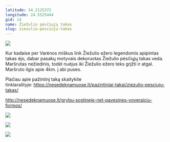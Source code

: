 ```yaml
---
latitude: 54.2125372
longitude: 24.5525444
gid: 14
name: Žiežulio pėsčiųjų takas
slug: ziezulio-pesciuju-takas
---
```

![](https://doc-08-ag-mymaps.googleusercontent.com/untrusted/hostedimage/ihucu48q9m5s1hftel5u85tfdc/e5ddccbooaq2bc0ocge1i3mk0g/1641717000000/-WPmm_dsOCr8C_2Ftfdhs7CzXYdOD0wc/*/6AIsG_vbak7qK0c7CQjoOMJ1UlJUqGig3qu-IDbYiC1NlZ_a2ha_oLPcUpTNsjrZNCFtwUfypnjnnrJN6IG1nFu3POSPWF2nyXsjQyZLV7m97B96FtnJ7HWKmZ1VhlwyL4s81ezoHQM-CeH_q8jSE15m1onXOFu_YEX49cTimG7exoTepMeHFYTpumycQ6o0j?session=0&fife)  
  
Kur kadaise per Varėnos miškus link Žiežulio ežero legendomis apipintas takas ėjo, dabar pasakų motyvais dekoruotas Žiežulio pėsčiųjų takas veda. Maršrutas nežiedinis, todėl nuėjus iki Žiežulio ežero teks grįžti ir atgal. Maršruto ilgis apie 4km. į abi puses.  
  
Plačiau apie pažintinį taką skaitykite tinklaraštyje: https://nesedeknamuose.lt/pazintiniai-takai/ziezulio-pesciuju-takas/  
  
http://nesedeknamuose.lt/grybu-sostineje-net-pavesines-voveraiciu-formos/  
  
![](https://doc-14-ag-mymaps.googleusercontent.com/untrusted/hostedimage/ihucu48q9m5s1hftel5u85tfdc/hasong8obq4ef3ltu247gfbh1s/1641717000000/-WPmm_dsOCr8C_2Ftfdhs7CzXYdOD0wc/*/6AIsG_vb7VogB6UpPY1lOPI9XM0R8ptf7iGfpV9FtWwK-TYAxl8z85Eg6hcY5OUc1zwNXJ0iuGpAiRtQsg9N1cod1FQT22HyZ45GEPDlXsYfgXfRRsOKR09_nCkN4hEIfORQQVX6XA4FXAoUsfzCrHucjUKE2N9cSlwHSp5zqKtQR6k_jFhBCNTDHPZ8E4z18?session=0&fife)  
  
![](https://doc-00-ag-mymaps.googleusercontent.com/untrusted/hostedimage/ihucu48q9m5s1hftel5u85tfdc/hnn60ioo48pgq7gmasg9ieq594/1641717000000/-WPmm_dsOCr8C_2Ftfdhs7CzXYdOD0wc/*/6AIsG_vbQswG8wBMs-KjeWotvy9yXZiXI99gQuEu469fhVO2N4h8yhNkPcA7tXcCbBAA9nn1LleL1eOg-bCVY_xdPEf1PqG9jImME1kLCub5CgrvqaKVy4TbOzJjdbtdkBIpaIkhvh__fs3qK3xZNM4f_0oAiRFh2wOCQ1zMHMz5oKqAkRNsev_oK6ATIFfiO?session=0&fife)  
  
![](https://doc-08-ag-mymaps.googleusercontent.com/untrusted/hostedimage/ihucu48q9m5s1hftel5u85tfdc/9gfih7tihhnjnh1hiirblthlpk/1641717000000/-WPmm_dsOCr8C_2Ftfdhs7CzXYdOD0wc/*/6AIsG_vYwBRjh-4c9EPLqJ6o2KodNaZdZMsA9ZnEuG-Y-iw116hTHsC78youq3V0OSnjZ9njMSNJ9sQcj_8GtCdvG7KjL7ZAP7N-R2P-qj4ou2gyYrAiE0D8uTfJtZMCiPvIfjeuxI8y-4hrQft60SvcbZSi03LPHKX-5YlL7MGWAWaGcPESSJVqR-Xab6wPq?session=0&fife)
